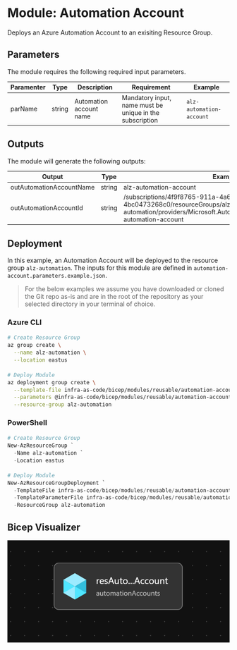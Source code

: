 # Module:  Automation Account

Deploys an Azure Automation Account to an exisiting Resource Group.

## Parameters

The module requires the following required input parameters.

 Paramenter | Type | Description | Requirement | Example
----------- | ---- | ----------- | ----------- | -------
parName | string | Automation account name | Mandatory input, name must be unique in the subscription | `alz-automation-account`

## Outputs

The module will generate the following outputs:

Output | Type | Example
------ | ---- | --------
outAutomationAccountName | string | alz-automation-account
outAutomationAccountId | string | /subscriptions/4f9f8765-911a-4a6d-af60-4bc0473268c0/resourceGroups/alz-automation/providers/Microsoft.Automation/automationAccounts/alz-automation-account


## Deployment

In this example, an Automation Account will be deployed to the resource group `alz-automation`.  The inputs for this module are defined in `automation-account.parameters.example.json`.

> For the below examples we assume you have downloaded or cloned the Git repo as-is and are in the root of the repository as your selected directory in your terminal of choice.

### Azure CLI
```bash
# Create Resource Group
az group create \
  --name alz-automation \
  --location eastus

# Deploy Module
az deployment group create \
  --template-file infra-as-code/bicep/modules/reusable/automation-account/automation-account.bicep \
  --parameters @infra-as-code/bicep/modules/reusable/automation-account/automation-account.parameters.example.json \
  --resource-group alz-automation
```

### PowerShell

```powershell
# Create Resource Group
New-AzResourceGroup `
  -Name alz-automation `
  -Location eastus

# Deploy Module
New-AzResourceGroupDeployment `
  -TemplateFile infra-as-code/bicep/modules/reusable/automation-account/automation-account.bicep `
  -TemplateParameterFile infra-as-code/bicep/modules/reusable/automation-account/automation-account.parameters.example.json `
  -ResourceGroup alz-automation
```

## Bicep Visualizer

![Bicep Visualizer](media/bicep-visualizer.png "Bicep Visualizer")

